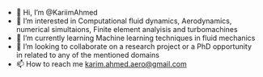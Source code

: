 - 👋 Hi, I’m @KariimAhmed
- 👀 I’m interested in Computational fluid dynamics, Aerodynamics, numerical simultaions, Finite element analyisis and turbomachines
- 🌱 I’m currently learning Machine learning techniques in fluid mechanics
- 💞️ I’m looking to collaborate on a research project or a PhD opportunity in related to any of the mentioned domains 
- 📫 How to reach me karim.ahmed.aero@gmail.com


